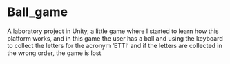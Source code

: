 # Ball_game
A laboratory project in Unity, a little game where I started to learn how this platform works, and in this game the user has a ball and using the keyboard to collect the letters for the acronym ‘ETTI’ and if the letters are collected in the wrong order, the game is lost
